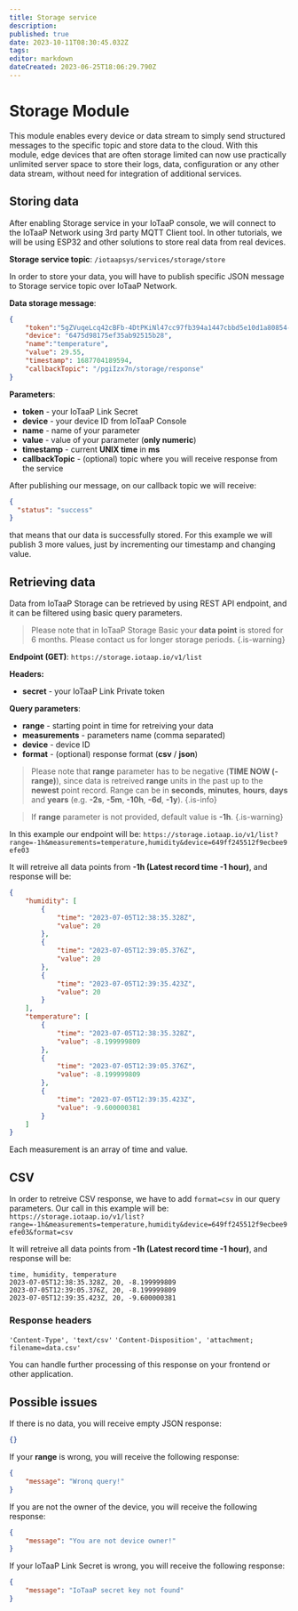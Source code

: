 ```yaml
---
title: Storage service
description: 
published: true
date: 2023-10-11T08:30:45.032Z
tags: 
editor: markdown
dateCreated: 2023-06-25T18:06:29.790Z
---
```


# Storage Module
This module enables every device or data stream to simply send structured messages to the specific topic and store data to the cloud. With this module, edge devices that are often storage limited can now use practically unlimited server space to store their logs, data, configuration or any other data stream, without need for integration of additional services.

## Storing data
After enabling Storage service in your IoTaaP console, we will connect to the IoTaaP Network using 3rd party MQTT Client tool. In other tutorials, we will be using ESP32 and other solutions to store real data from real devices. 

**Storage service topic**: `/iotaapsys/services/storage/store`

In order to store your data, you will have to publish specific JSON message to Storage service topic over IoTaaP Network.

**Data storage message**:
```JSON
{
    "token":"5gZVuqeLcq42cBFb-4DtPKiNl47cc97fb394a1447cbbd5e10d1a80854-2aa",
    "device": "6475d98175ef35ab92515b28",
    "name":"temperature",
    "value": 29.55,
    "timestamp": 1687704189594,
    "callbackTopic": "/pgiIzx7n/storage/response"
}
```

**Parameters**:
- **token** - your IoTaaP Link Secret
- **device** - your device ID from IoTaaP Console
- **name** - name of your parameter 
- **value** - value of your parameter (**only numeric**)
- **timestamp** - current **UNIX time** in **ms**
- **callbackTopic** - (optional) topic where you will receive response from the service


After publishing our message, on our callback topic we will receive:
```JSON
{
  "status": "success"
}
```
that means that our data is successfully stored. For this example we will publish 3 more values, just by incrementing our timestamp and changing value.

## Retrieving data
Data from IoTaaP Storage can be retrieved by using REST API endpoint, and it can be filtered using basic query parameters.


> Please note that in IoTaaP Storage Basic your **data point** is stored for 6 months. Please contact us for longer storage periods.
{.is-warning}

**Endpoint (GET)**: `https://storage.iotaap.io/v1/list`

**Headers:**
- **secret** - your IoTaaP Link Private token

**Query parameters**:
- **range** - starting point in time for retreiving your data
- **measurements** - parameters name (comma separated)
- **device** - device ID
- **format** - (optional) response format (**csv** / **json**)

> Please note that **range** parameter has to be negative (**TIME NOW (-range)**), since data is retreived **range** units in the past up to the **newest** point record. Range can be in **seconds**, **minutes**, **hours**, **days** and **years** (e.g. **-2s**, **-5m**, **-10h**, **-6d**, **-1y**).
{.is-info}

> If **range** parameter is not provided, default value is **-1h**.
{.is-warning}


In this example our endpoint will be: `https://storage.iotaap.io/v1/list?range=-1h&measurements=temperature,humidity&device=649ff245512f9ecbee9efe03`

It will retreive all data points from **-1h (Latest record time -1 hour)**, and response will be:

```JSON
{
    "humidity": [
        {
            "time": "2023-07-05T12:38:35.328Z",
            "value": 20
        },
        {
            "time": "2023-07-05T12:39:05.376Z",
            "value": 20
        },
        {
            "time": "2023-07-05T12:39:35.423Z",
            "value": 20
        }
    ],
    "temperature": [
        {
            "time": "2023-07-05T12:38:35.328Z",
            "value": -8.199999809
        },
        {
            "time": "2023-07-05T12:39:05.376Z",
            "value": -8.199999809
        },
        {
            "time": "2023-07-05T12:39:35.423Z",
            "value": -9.600000381
        }
    ]
}
```
Each measurement is an array of time and value.

## CSV 
In order to retreive CSV response, we have to add `format=csv` in our query parameters. Our call in this example will be: `https://storage.iotaap.io/v1/list?range=-1h&measurements=temperature,humidity&device=649ff245512f9ecbee9efe03&format=csv`

It will retreive all data points from **-1h (Latest record time -1 hour)**, and response will be:

```csv
time, humidity, temperature
2023-07-05T12:38:35.328Z, 20, -8.199999809
2023-07-05T12:39:05.376Z, 20, -8.199999809
2023-07-05T12:39:35.423Z, 20, -9.600000381
```

### Response headers
`'Content-Type', 'text/csv'`
`'Content-Disposition', 'attachment; filename=data.csv'`

You can handle further processing of this response on your frontend or other application.

## Possible issues
If there is no data, you will receive empty JSON response:

```JSON
{}
```

If your **range** is wrong, you will receive the following response:
```JSON
{
    "message": "Wronq query!"
}
```

If you are not the owner of the device, you will receive the following response:
```JSON
{
    "message": "You are not device owner!"
}
```

If your IoTaaP Link Secret is wrong, you will receive the following response:
```JSON
{
    "message": "IoTaaP secret key not found"
}
```
